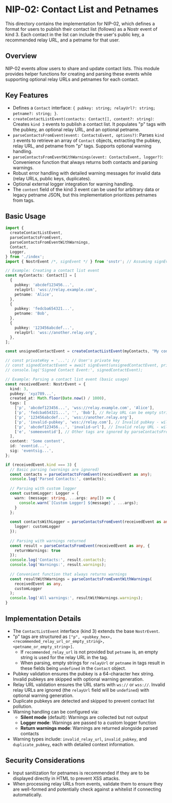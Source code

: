 # NIP-02: Contact List and Petnames

This directory contains the implementation for NIP-02, which defines a format for users to publish their contact list (follows) as a Nostr event of kind 3. Each contact in the list can include the user's public key, a recommended relay URL, and a petname for that user.

## Overview

NIP-02 events allow users to share and update contact lists. This module
provides helper functions for creating and parsing these events while
supporting optional relay URLs and petnames for each contact.

## Key Features

- Defines a `Contact` interface: `{ pubkey: string; relayUrl?: string; petname?: string; }`.
- `createContactListEvent(contacts: Contact[], content?: string)`: Creates `kind 3` events to publish a contact list. It populates "p" tags with the pubkey, an optional relay URL, and an optional petname.
- `parseContactsFromEvent(event: ContactsEvent, options?)`: Parses `kind 3` events to retrieve an array of `Contact` objects, extracting the pubkey, relay URL, and petname from "p" tags. Supports optional warning handling.
- `parseContactsFromEventWithWarnings(event: ContactsEvent, logger?)`: Convenience function that always returns both contacts and parsing warnings.
- Robust error handling with detailed warning messages for invalid data (relay URLs, public keys, duplicates).
- Optional external logger integration for warning handling.
- The `content` field of the kind 3 event can be used for arbitrary data or legacy petname JSON, but this implementation prioritizes petnames from tags.

## Basic Usage

```typescript
import {
  createContactListEvent,
  parseContactsFromEvent,
  parseContactsFromEventWithWarnings,
  Contact,
  Logger,
} from './index';
import { NostrEvent /*, signEvent */ } from 'snstr'; // Assuming signEvent and NostrEvent types

// Example: Creating a contact list event
const myContacts: Contact[] = [
  {
    pubkey: 'abcdef123456...',
    relayUrl: 'wss://relay.example.com',
    petname: 'Alice',
  },
  {
    pubkey: 'fedcba654321...',
    petname: 'Bob',
  },
  {
    pubkey: '123456abcdef...',
    relayUrl: 'wss://another.relay.org',
  },
];

const unsignedContactEvent = createContactListEvent(myContacts, "My contact list notes");

// const privateKey = '...'; // User's private key
// const signedContactEvent = await signEvent(unsignedContactEvent, privateKey);
// console.log('Signed Contact Event:', signedContactEvent);

// Example: Parsing a contact list event (basic usage)
const receivedEvent: NostrEvent = {
  kind: 3,
  pubkey: 'xyz789...',
  created_at: Math.floor(Date.now() / 1000),
  tags: [
    ['p', 'abcdef123456...', 'wss://relay.example.com', 'Alice'],
    ['p', 'fedcba654321...', '', 'Bob'], // Relay URL can be empty string if petname is present
    ['p', '123456abcdef...', 'wss://another.relay.org'],
    ['p', 'invalid-pubkey', 'wss://relay.com'], // Invalid pubkey - will be skipped
    ['p', 'abcdef123456...', 'invalid-url'], // Invalid relay URL - will generate warning
    ['e', 'someeventid'], // Other tags are ignored by parseContactsFromEvent
  ],
  content: 'Some content',
  id: 'eventid...',
  sig: 'eventsig...',
};

if (receivedEvent.kind === 3) {
  // Basic parsing (warnings are ignored)
  const contacts = parseContactsFromEvent(receivedEvent as any);
  console.log('Parsed Contacts:', contacts);
  
  // Parsing with custom logger
  const customLogger: Logger = {
    warn: (message: string, ...args: any[]) => {
      console.warn(`[Custom Logger] ${message}`, ...args);
    }
  };
  
  const contactsWithLogger = parseContactsFromEvent(receivedEvent as any, { 
    logger: customLogger 
  });
  
  // Parsing with warnings returned
  const result = parseContactsFromEvent(receivedEvent as any, { 
    returnWarnings: true 
  });
  console.log('Contacts:', result.contacts);
  console.log('Warnings:', result.warnings);
  
  // Convenient function that always returns warnings
  const resultWithWarnings = parseContactsFromEventWithWarnings(
    receivedEvent as any,
    customLogger
  );
  console.log('All warnings:', resultWithWarnings.warnings);
}
```

## Implementation Details

- The `ContactListEvent` interface (kind 3) extends the base `NostrEvent`.
- "p" tags are structured as `["p", <pubkey_hex>, <recommended_relay_url_or_empty_string>, <petname_or_empty_string>]`.
  - If `recommended_relay_url` is not provided but `petname` is, an empty string is used for the relay URL in the tag.
  - When parsing, empty strings for `relayUrl` or `petname` in tags result in these fields being `undefined` in the `Contact` object.
- Pubkey validation ensures the pubkey is a 64-character hex string. Invalid pubkeys are skipped with optional warning generation.
- Relay URL validation ensures the URL starts with `ws://` or `wss://`. Invalid relay URLs are ignored (the `relayUrl` field will be `undefined`) with optional warning generation.
- Duplicate pubkeys are detected and skipped to prevent contact list pollution.
- Warning handling can be configured via:
  - **Silent mode** (default): Warnings are collected but not output
  - **Logger mode**: Warnings are passed to a custom logger function
  - **Return warnings mode**: Warnings are returned alongside parsed contacts
- Warning types include: `invalid_relay_url`, `invalid_pubkey`, and `duplicate_pubkey`, each with detailed context information.

## Security Considerations

- Input sanitization for petnames is recommended if they are to be displayed directly in HTML to prevent XSS attacks.
- When processing relay URLs from events, validate them to ensure they are well-formed and potentially check against a whitelist if connecting automatically. 